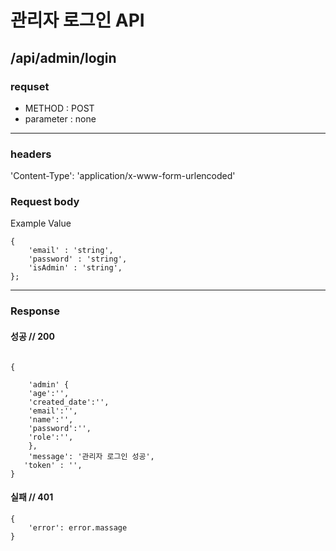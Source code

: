 # 관리자 로그인 API

## /api/admin/login

### requset

- METHOD : POST
- parameter : none

---

### headers

'Content-Type': 'application/x-www-form-urlencoded'

### Request body

Example Value
```
{
	'email' : 'string',
	'password' : 'string',
	'isAdmin' : 'string',
};
```

---

### Response

#### 성공 // 200

```

{
  
    'admin' {
	'age':'',
	'created_date':'',
	'email':'',
	'name':'',
	'password':'',
	'role':'',
	},
    'message': '관리자 로그인 성공',
   'token' : '',
}

```

#### 실패 // 401

```
{
    'error': error.massage
}
```
